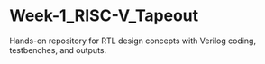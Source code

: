# Week-1_RISC-V_Tapeout
Hands-on repository for RTL design concepts with Verilog coding, testbenches, and outputs.
